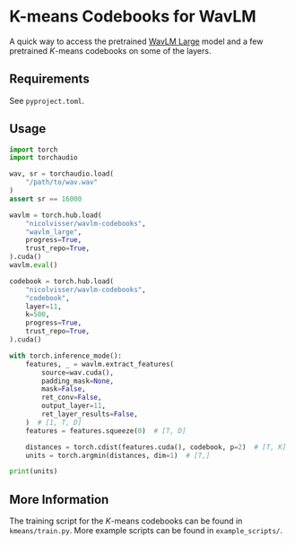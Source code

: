 # K-means Codebooks for WavLM

A quick way to access the pretrained [WavLM Large](https://github.com/microsoft/unilm/tree/master/wavlm) model and a few pretrained $K$-means codebooks on some of the layers.

## Requirements

See `pyproject.toml`.

## Usage

```python
import torch
import torchaudio

wav, sr = torchaudio.load(
    "/path/to/wav.wav"
)
assert sr == 16000

wavlm = torch.hub.load(
    "nicolvisser/wavlm-codebooks",
    "wavlm_large",
    progress=True,
    trust_repo=True,
).cuda()
wavlm.eval()

codebook = torch.hub.load(
    "nicolvisser/wavlm-codebooks",
    "codebook",
    layer=11,
    k=500,
    progress=True,
    trust_repo=True,
).cuda()

with torch.inference_mode():
    features, _ = wavlm.extract_features(
        source=wav.cuda(),
        padding_mask=None,
        mask=False,
        ret_conv=False,
        output_layer=11,
        ret_layer_results=False,
    )  # [1, T, D]
    features = features.squeeze(0)  # [T, D]

    distances = torch.cdist(features.cuda(), codebook, p=2)  # [T, K]
    units = torch.argmin(distances, dim=1)  # [T,]

print(units)

```

## More Information

The training script for the $K$-means codebooks can be found in `kmeans/train.py`.
More example scripts can be found in `example_scripts/`.
